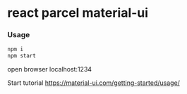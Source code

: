 # react parcel material-ui

### Usage

```js
npm i
npm start
```

open browser localhost:1234

Start tutorial
https://material-ui.com/getting-started/usage/
